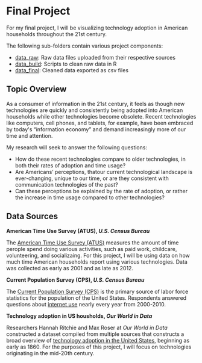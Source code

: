 # Final Project

For my final project, I will be visualizing technology adoption in American households throughout the 21st century.

The following sub-folders contain various project components:
- [data_raw](https://github.com/lindshiser/CAPP30239_FA22/tree/main/final_project/data-raw): Raw data files uploaded from their respective sources
- [data_build](https://github.com/lindshiser/CAPP30239_FA22/tree/main/final_project/data-build): Scripts to clean raw data in R
- [data_final](https://github.com/lindshiser/CAPP30239_FA22/tree/main/final_project/data-final): Cleaned data exported as csv files

## Topic Overview

As a consumer of information in the 21st century, it feels as though new technologies are quickly and consistently being adopted into American households while other technologies become obsolete. Recent technologies like computers, cell phones,  and tablets, for example, have been embraced by today's “information economy” and demand increasingly more of our time and attention.

My research will seek to answer the following questions:
- How do these recent technologies compare to older technologies, in both their rates of adoption and time usage? 
- Are Americans’ perceptions, thatour current technological landscape is ever-changing, unique to our time, or are they consistent with communication technologies of the past? 
- Can these perceptions be explained by the rate of adoption, or rather the increase in time usage compared to other technologies? 

## Data Sources

**American Time Use Survey (ATUS), *U.S. Census Bureau***

The [American Time Use Survey (ATUS)](https://www.census.gov/programs-surveys/atus.html) measures the amount of time perople spend doing various activities, such as paid work, childcare, volunteering, and socializaing. For this project, I will be using data on how much time American households report using various technologies. Data was collected as early as 2001 and as late as 2012.

**Current Population Survey (CPS), *U.S. Census Bureau***

The [Current Population Survey (CPS)](https://www.census.gov/programs-surveys/cps.html) is the primary source of labor force statistics for the population of the United States. Respondents answered questions about [internet use](https://www.census.gov/topics/population/computer-internet/about.html) nearly every year from 2000-2010.

**Technology adoption in US housholds, *Our World in Data***

Researchers Hannah Ritchie and Max Roser at *Our World in Data* constructed a dataset compiled from multiple sources that constructs a broad overview of [technology adoption in the United States](https://ourworldindata.org/technology-adoption), beginning as early as 1860. For the purposes of this project, I will focus on technologies originating in the mid-20th century.
